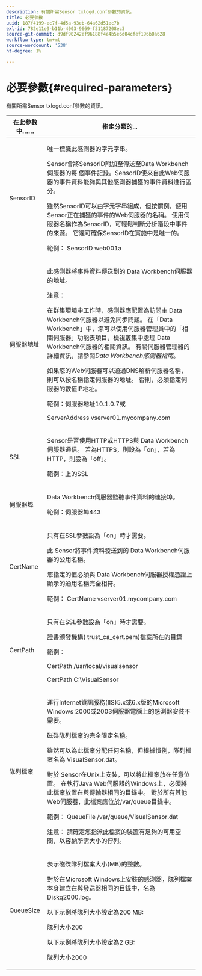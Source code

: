 ```yaml
---
description: 有關所需Sensor txlogd.conf參數的資訊。
title: 必要參數
uuid: 187f4199-ec7f-4d5a-93eb-64a62d51ec7b
exl-id: 782e11e9-b11b-4003-9669-f31187208ec3
source-git-commit: d9df90242ef96188f4e4b5e6d04cfef196b0a628
workflow-type: tm+mt
source-wordcount: '538'
ht-degree: 1%

---
```


# 必要參數{#required-parameters}

有關所需Sensor txlogd.conf參數的資訊。

<table id="table_69CFE10A3707403F9793137B128E706A"> 
 <thead> 
  <tr> 
   <th colname="col1" class="entry"> 在此參數中…… </th> 
   <th colname="col2" class="entry"> 指定分類的... </th> 
  </tr> 
 </thead>
 <tbody> 
  <tr> 
   <td colname="col1"> SensorID </td> 
   <td colname="col2"> <p>唯一標識此<span class="wintitle">感測器</span>的字元字串。 </p> <p> <span class="wintitle"> </span> Sensor會將SensorID附加至傳送至Data Workbench伺服器的每 <span class="keyword"> 個事件記錄</span>。SensorID使來自此Web伺服器的事件資料能夠與其他<span class="wintitle">感測器</span>捕獲的事件資料進行區分。 </p> <p>雖然SensorID可以由字元字串組成，但按慣例，使用Sensor<span class="wintitle"></span>正在捕獲的事件的Web伺服器的名稱。 使用伺服器名稱作為SensorID，可輕鬆判斷分析階段中事件的來源。 它還可確保SensorID在實施中是唯一的。 </p> <p>範例：<span class="filepath"> SensorID web001a</span> </p> </td> 
  </tr> 
  <tr> 
   <td colname="col1"> 伺服器地址 </td> 
   <td colname="col2"> <p>此<span class="wintitle">感測器</span>將事件資料傳送到的<span class="keyword"> Data Workbench伺服器</span>的地址。 </p> <p>注意：  <p>在群集環境中工作時，<span class="wintitle">感測器</span>應配置為訪問主<span class="keyword"> Data Workbench伺服器</span>以避免同步問題。 在「Data Workbench」中，您可以使用<span class="wintitle">伺服器管理員</span>中的「相關伺服器」功能表項目，檢視叢集中處理<span class="keyword"> Data Workbench伺服器</span>的相關資訊。 有關<span class="wintitle">伺服器管理器</span>的詳細資訊，請參閱<i><span class="keyword">Data Workbench</span><span class="wintitle">感測器</span>指南</i>。 </p> <p>如果您的Web伺服器可以通過DNS解析伺服器名稱，則可以按名稱指定伺服器的地址。 否則，必須指定伺服器的數值IP地址。 </p> <p>範例：<span class="filepath">伺服器地址10.1.0.7</span>或 </p> <p> <span class="filepath"> ServerAddress vserver01.mycompany.com</span> </p> </p> </td> 
  </tr> 
  <tr> 
   <td colname="col1"> SSL </td> 
   <td colname="col2"> <p><span class="wintitle"> Sensor</span>是否使用HTTP或HTTPS與<span class="keyword"> Data Workbench伺服器</span>通信。 若為HTTPS，則設為「on」，若為HTTP，則設為「off」。 </p> <p>範例：<span class="filepath"></span>上的SSL </p> </td> 
  </tr> 
  <tr> 
   <td colname="col1"> 伺服器埠 </td> 
   <td colname="col2"> <p><span class="keyword"> Data Workbench伺服器</span>監聽事件資料的連接埠。 </p> <p>範例：<span class="filepath">伺服器埠443</span> </p> </td> 
  </tr> 
  <tr> 
   <td colname="col1"> CertName </td> 
   <td colname="col2"> <p>只有在SSL參數設為「on」時才需要。 </p> <p>此<span class="wintitle"> Sensor</span>將事件資料發送到的<span class="keyword"> Data Workbench伺服器</span>的公用名稱。 </p> <p>您指定的值必須與<span class="keyword"> Data Workbench伺服器</span>授權憑證上顯示的通用名稱完全相符。 </p> <p>範例：<span class="filepath"> CertName vserver01.mycompany.com</span> </p> </td> 
  </tr> 
  <tr> 
   <td colname="col1"> CertPath </td> 
   <td colname="col2"> <p>只有在SSL參數設為「on」時才需要。 </p> <p>證書頒發機構(<span class="filepath"> trust_ca_cert.pem</span>)檔案所在的目錄 </p> <p>範例： </p> <p> <span class="filepath"> CertPath /usr/local/visualsensor</span> </p> <p> <span class="filepath"> CertPath C:\VisualSensor</span> </p> </td> 
  </tr> 
  <tr> 
   <td colname="col1"> 隊列檔案 </td> 
   <td colname="col2"> <p>運行Internet資訊服務(IIS)5.x或6.x版的Microsoft Windows 2000或2003伺服器電腦上的<span class="wintitle">感測器</span>安裝不需要。 </p> <p>磁碟隊列檔案的完全限定名稱。 </p> <p>雖然可以為此檔案分配任何名稱，但根據慣例，隊列檔案名為<span class="filepath"> VisualSensor.dat</span>。 </p> <p>對於<span class="wintitle"> Sensor</span>在Unix上安裝，可以將此檔案放在任意位置。 在執行Java Web伺服器的Windows上，必須將此檔案放置在與傳輸器相同的目錄中。 對於所有其他Web伺服器，此檔案應位於/var/queue目錄中。 </p> <p>範例：<span class="filepath"> QueueFile /var/queue/VisualSensor.dat</span> </p> <p> <p>注意： 請確定您指派此檔案的裝置有足夠的可用空間，以容納所需大小的佇列。 </p> </p> </td> 
  </tr> 
  <tr> 
   <td colname="col1"> QueueSize </td> 
   <td colname="col2"> <p>表示磁碟隊列檔案大小(MB)的整數。 </p> <p>對於在Microsoft Windows上安裝的<span class="wintitle">感測器</span>，隊列檔案本身建立在與發送器相同的目錄中，名為<span class="filepath"> Diskq2000.log</span>。 </p> <p>以下示例將隊列大小設定為200 MB: </p> <p>隊列大小200 </p> <p>以下示例將隊列大小設定為2 GB: </p> <p>隊列大小2000 </p> </td> 
  </tr> 
 </tbody> 
</table>
